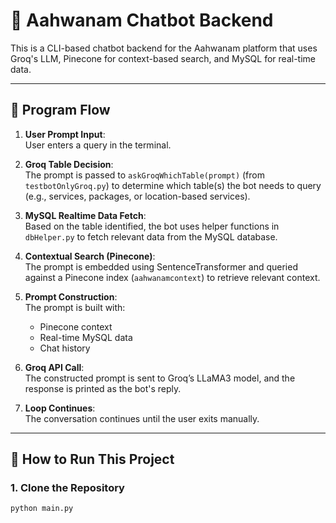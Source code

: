 # 🧠 Aahwanam Chatbot Backend

This is a CLI-based chatbot backend for the Aahwanam platform that uses Groq's LLM, Pinecone for context-based search, and MySQL for real-time data.

---

## 🧭 Program Flow

1. **User Prompt Input**:  
   User enters a query in the terminal.

2. **Groq Table Decision**:  
   The prompt is passed to `askGroqWhichTable(prompt)` (from `testbotOnlyGroq.py`) to determine which table(s) the bot needs to query (e.g., services, packages, or location-based services).

3. **MySQL Realtime Data Fetch**:  
   Based on the table identified, the bot uses helper functions in `dbHelper.py` to fetch relevant data from the MySQL database.

4. **Contextual Search (Pinecone)**:  
   The prompt is embedded using SentenceTransformer and queried against a Pinecone index (`aahwanamcontext`) to retrieve relevant context.

5. **Prompt Construction**:  
   The prompt is built with:
   - Pinecone context
   - Real-time MySQL data
   - Chat history

6. **Groq API Call**:  
   The constructed prompt is sent to Groq’s LLaMA3 model, and the response is printed as the bot's reply.

7. **Loop Continues**:  
   The conversation continues until the user exits manually.

---

## 🚀 How to Run This Project

### 1. Clone the Repository

```bash
python main.py